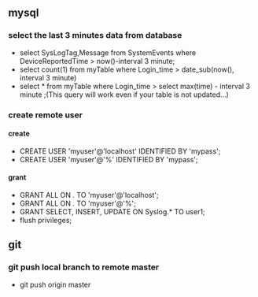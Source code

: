 ## mysql

### select the last 3 minutes data from database
- select SysLogTag,Message from SystemEvents where DeviceReportedTime > now()-interval 3 minute;
- select count(1) from myTable where Login_time > date_sub(now(), interval 3 minute)
- select * from myTable where Login_time > select max(time) - interval 3 minute ;(This query will work even if your table is not updated...) 

### create remote user
#### create
- CREATE USER 'myuser'@'localhost' IDENTIFIED BY 'mypass';
- CREATE USER 'myuser'@'%' IDENTIFIED BY 'mypass';

#### grant 
- GRANT ALL ON *.* TO 'myuser'@'localhost';
- GRANT ALL ON *.* TO 'myuser'@'%';
- GRANT SELECT, INSERT, UPDATE ON Syslog.* TO user1;
- flush privileges;

## git

### git push local branch to remote master
- git push origin master